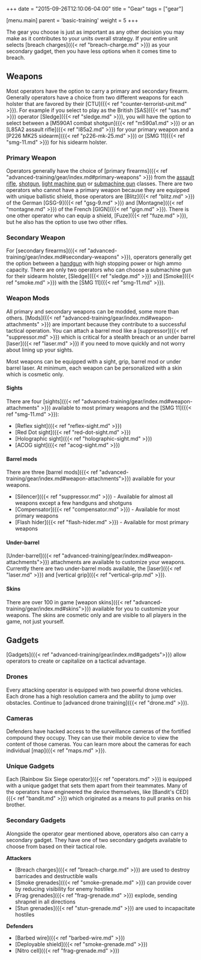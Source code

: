 +++
date = "2015-09-26T12:10:06-04:00"
title = "Gear"
tags = ["gear"]

[menu.main]
  parent = 'basic-training'
  weight = 5
+++

The gear you choose is just as important as any other decision you may make as it contributes to your units overall strategy. If your entire unit selects [breach charges]({{< ref "breach-charge.md" >}}) as your secondary gadget, then you have less options when it comes time to breach.

## Weapons

Most operators have the option to carry a primary and secondary firearm. Generally operators have a choice from two different weapons for each holster that are favored by their [CTU]({{< ref "counter-terrorist-unit.md" >}}). For example if you select to play as the British [SAS]({{< ref "sas.md" >}}) operator [Sledge]({{< ref "sledge.md" >}}), you will have the option to select between a [M590A1 combat shotgun]({{< ref "m590a1.md" >}}) or an [L85A2 assault rifle]({{< ref "l85a2.md" >}}) for your primary weapon and a [P226 MK25 sidearm]({{< ref "p226-mk-25.md" >}}) or [SMG 11]({{< ref "smg-11.md" >}}) for his sidearm holster.

### Primary Weapon

Operators generally have the choice of [primary firearms]({{< ref "advanced-training/gear/index.md#primary-weapons" >}}) from the [assault rifle](/classes/assault-rifle/), [shotgun](/classes/shotgun/), [light machine gun](/classes/light-machine-gun/) or [submachine gun](/classes/submachine-gun/) classes. There are two operators who cannot have a primary weapon because they are equipped with unique ballistic shield, those operators are [Blitz]({{< ref "blitz.md" >}}) of the German [GSG-9]({{< ref "gsg-9.md" >}}) and [Montagne]({{< ref "montagne.md" >}}) of the French [GIGN]({{< ref "gign.md" >}}). There is one other operator who can equip a shield, [Fuze]({{< ref "fuze.md" >}}), but he also has the option to use two other rifles.

### Secondary Weapon

For [secondary firearms]({{< ref "advanced-training/gear/index.md#secondary-weapons" >}}), operators generally get the option between a [handgun](/classes/handgun/) with high stopping power or high ammo capacity. There are only two operators who can choose a submachine gun for their sidearm holster, [Sledge]({{< ref "sledge.md" >}}) and [Smoke]({{< ref "smoke.md" >}}) with the [SMG 11]({{< ref "smg-11.md" >}}).

### Weapon Mods

All primary and secondary weapons can be modded, some more than others. [Mods]({{< ref "advanced-training/gear/index.md#weapon-attachments" >}}) are important because they contribute to a successful tactical operation. You can attach a barrel mod like a [suppressor]({{< ref "suppressor.md" >}}) which is critical for a stealth breach or an under barrel [laser]({{< ref "laser.md" >}}) if you need to move quickly and not worry about lining up your sights.

Most weapons can be equipped with a sight, grip, barrel mod or under barrel laser. At minimum, each weapon can be personalized with a skin which is cosmetic only.

#### Sights

There are four [sights]({{< ref "advanced-training/gear/index.md#weapon-attachments" >}}) available to most primary weapons and the [SMG 11]({{< ref "smg-11.md" >}}):

* [Reflex sight]({{< ref "reflex-sight.md" >}})
* [Red Dot sight]({{< ref "red-dot-sight.md" >}})
* [Holographic sight]({{< ref "holographic-sight.md" >}})
* [ACOG sight]({{< ref "acog-sight.md" >}})

#### Barrel mods

There are three [barrel mods]({{< ref "advanced-training/gear/index.md#weapon-attachments">}}) available for your weapons.

* [Silencer]({{< ref "suppressor.md" >}}) - Available for almost all weapons except a few handguns and shotguns
* [Compensator]({{< ref "compensator.md" >}}) - Available for most primary weapons
* [Flash hider]({{< ref "flash-hider.md" >}}) - Available for most primary weapons

#### Under-barrel

[Under-barrel]({{< ref "advanced-training/gear/index.md#weapon-attachments">}}) attachments are available to customize your weapons. Currently there are two under-barrel mods available, the [laser]({{< ref "laser.md" >}}) and [vertical grip]({{< ref "vertical-grip.md" >}}).

#### Skins

There are over 100 in game [weapon skins]({{< ref "advanced-training/gear/index.md#skins">}}) available for you to customize your weapons. The skins are cosmetic only and are visible to all players in the game, not just yourself.

## Gadgets

[Gadgets]({{< ref "advanced-training/gear/index.md#gadgets">}}) allow operators to create or capitalize on a tactical advantage.

### Drones

Every attacking operator is equipped with two powerful drone vehicles. Each drone has a high resolution camera and the ability to jump over obstacles. Continue to [advanced drone training]({{< ref "drone.md" >}}).

### Cameras

Defenders have hacked access to the surveillance cameras of the fortified compound they occupy. They can use their mobile device to view the content of those cameras. You can learn more about the cameras for each individual [map]({{< ref "maps.md" >}}).

### Unique Gadgets

Each [Rainbow Six Siege operator]({{< ref "operators.md" >}}) is equipped with a unique gadget that sets them apart from their teammates. Many of the operators have engineered the device themselves, like [Bandit's CED]({{< ref "bandit.md" >}}) which originated as a means to pull pranks on his brother.

### Secondary Gadgets

Alongside the operator gear mentioned above, operators also can carry a secondary gadget. They have one of two secondary gadgets available to choose from based on their tactical role.

**Attackers**

* [Breach charges]({{< ref "breach-charge.md" >}}) are used to destroy barricades and destructible walls
* [Smoke grenades]({{< ref "smoke-grenade.md" >}}) can provide cover by reducing visibility for enemy hostiles
* [Frag grenades]({{< ref "frag-grenade.md" >}}) explode, sending shrapnel in all directions
* [Stun grenades]({{< ref "stun-grenade.md" >}}) are used to incapacitate hostiles

**Defenders**

* [Barbed wire]({{< ref "barbed-wire.md" >}})
* [Deployable shield]({{< ref "smoke-grenade.md" >}})
* [Nitro cell]({{< ref "frag-grenade.md" >}})

